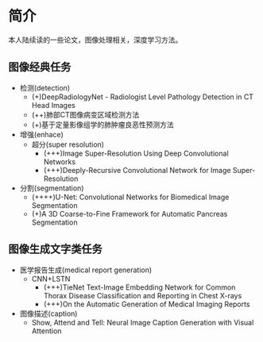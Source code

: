 # 简介
本人陆续读的一些论文，图像处理相关，深度学习方法。

## 图像经典任务
* 检测(detection)
	* (+)DeepRadiologyNet - Radiologist Level Pathology Detection in CT Head Images
	* (++)肺部CT图像病变区域检测方法
	* (+)基于定量影像组学的肺肿瘤良恶性预测方法
* 增强(enhace)
	* 超分(super resolution)
		* (+++)Image Super-Resolution Using Deep Convolutional Networks
		* (+++)Deeply-Recursive Convolutional Network for Image Super-Resolution
* 分割(segmentation)
	* (++++)U-Net: Convolutional Networks for Biomedical Image Segmentation
	* (+)A 3D Coarse-to-Fine Framework for Automatic Pancreas Segmentation

## 图像生成文字类任务
* 医学报告生成(medical report generation)
	* CNN+LSTN
		* (+++)TieNet Text-Image Embedding Network for Common Thorax Disease Classification and Reporting in Chest X-rays
		* (+++)On the Automatic Generation of Medical Imaging Reports
* 图像描述(caption)
	* Show, Attend and Tell: Neural Image Caption Generation with Visual Attention
